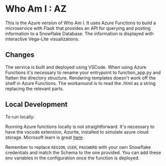 # Who Am I : AZ

This is the Azure version of Who Am I.  It uses Azure Functions to build a microservice with Flask that provides an API for querying and posting information to a Snowflake Database.  The information is displayed with interactive Vega-Lite visualizations.

## Changes

The service is built and deployed using VSCode. When using Azure Functions it's necessary to rename your entrypoint to function_app.py and flatten the directory structure.  Rendering templates doesn't work off the shelf in Azure Functions.  The workaround is to read the .html as a string replacing the relevant parts.

## Local Development

To run locally:

Running Azure functions locally is not straightforward.  It's necessary to have the vscode extension, Azurite, installed to simulate azure cloud storage. Microsoft learn is great [here](https://learn.microsoft.com/en-us/azure/azure-functions/functions-develop-vs-code). 

Remember to replace `REGION`, `USER`, `PASSWORD` with your own Snowflake credentials and match the Schema to the one provided. You can add these env variables in the configuration once the function is deployed. 



